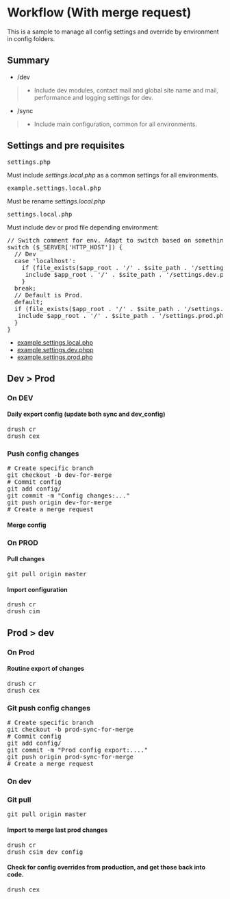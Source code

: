 # Workflow (With merge request)

This is a sample to manage all config settings and override by environment in config folders.

## Summary

* /dev
> * Include dev modules, contact mail and global site name and mail, performance and logging settings for dev.

* /sync
> * Include main configuration, common for all environments.

## Settings and pre requisites

<pre>
settings.php
</pre>

Must include _settings.local.php_ as a common settings for all environments.

<pre>example.settings.local.php</pre>

Must be rename _settings.local.php_

<pre>
settings.local.php
</pre>

Must include dev or prod file depending environment:
<pre>
// Switch comment for env. Adapt to switch based on something else.
switch ($_SERVER['HTTP_HOST']) {
  // Dev
  case 'localhost':
    if (file_exists($app_root . '/' . $site_path . '/settings.dev.php')) {
     include $app_root . '/' . $site_path . '/settings.dev.php';
    }
  break;
  // Default is Prod.
  default;
  if (file_exists($app_root . '/' . $site_path . '/settings.prod.php')) {
   include $app_root . '/' . $site_path . '/settings.prod.php';
  }
}
</pre>

* [example.settings.local.php](../example.settings.local.php)
* [example.settings.dev.phpp](../example.settings.dev.php)
* [example.settings.prod.php](../example.settings.prod.phpp)

## Dev > Prod

### On DEV

#### Daily export config (update both sync and dev_config)
<pre>
drush cr
drush cex
</pre>

### Push config changes
<pre>
# Create specific branch
git checkout -b dev-for-merge
# Commit config
git add config/
git commit -m "Config changes:..."
git push origin dev-for-merge
# Create a merge request
</pre>

#### Merge config

### On PROD

#### Pull changes
<pre>
git pull origin master
</pre>

#### Import configuration
<pre>
drush cr
drush cim
</pre>

## Prod > dev

### On Prod

#### Routine export of changes
<pre>
drush cr
drush cex
</pre>

### Git push config changes
<pre>
# Create specific branch
git checkout -b prod-sync-for-merge
# Commit config
git add config/
git commit -m "Prod config export:...."
git push origin prod-sync-for-merge
# Create a merge request
</pre>

### On dev

### Git pull
<pre>
git pull origin master
</pre>

#### Import to merge last prod changes
<pre>
drush cr
drush csim dev_config
</pre>

#### Check for config overrides from production, and get those back into code.
<pre>drush cex</pre>
